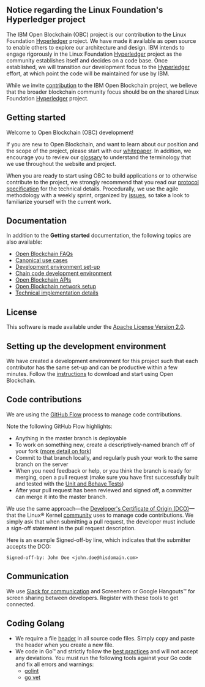 ## Notice regarding the Linux Foundation's Hyperledger project

The IBM Open Blockchain (OBC) project is our contribution to the Linux Foundation [Hyperledger](https://www.hyperledger.org/) project. We have made it available as open source to enable others to explore our architecture and design. IBM intends to engage rigorously in the Linux Foundation [Hyperledger](https://www.hyperledger.org/) project as the community establishes itself and decides on a code base. Once established, we will transition our development focus to the [Hyperledger](https://www.hyperledger.org/) effort, at which point the code will be maintained for use by IBM.

While we invite [contribution](#contrib) to the IBM Open Blockchain project, we believe that the broader blockchain community focus should be on the shared Linux Foundation [Hyperledger](https://www.hyperledger.org/) project.

## Getting started
Welcome to Open Blockchain (OBC) development!

If you are new to Open Blockchain, and want to learn about our position and the scope of the project, please start with our [whitepaper](whitepaper.md). In addition, we encourage you to review our [glossary](glossary.md) to understand the terminology that we use throughout the website and project.

When you are ready to start using OBC to build applications or to otherwise contribute to the project, we strongly recommend that you read our [protocol specification](protocol-spec.md) for the technical details. Procedurally, we use the agile methodology with a weekly sprint, organized by [issues](https://github.com/openblockchain/obc-peer/issues), so take a look to familiarize yourself with the current work.

## Documentation
In addition to the <b>Getting started</b> documentation, the following topics are also available:
- [Open Blockchain FAQs](https://github.com/openblockchain/obc-docs/tree/master/FAQ)
- [Canonical use cases](https://github.com/openblockchain/obc-docs/blob/master/biz/usecases.md)
- [Development environment set-up](https://github.com/openblockchain/obc-docs/blob/master/dev-setup/devenv.md)
- [Chain code development environment](https://github.com/openblockchain/obc-docs/blob/master/api/SandboxSetup.md)
- [Open Blockchain APIs](https://github.com/openblockchain/obc-docs/blob/master/api/Openchain%20API.md)
- [Open Blockchain network setup](https://github.com/openblockchain/obc-docs/blob/master/dev-setup/devnet-setup.md)
- [Technical implementation details](https://github.com/openblockchain/obc-docs/tree/master/tech)

## License
This software is made available under the [Apache License Version 2.0](LICENSE).

## Setting up the development environment
We have created a development environment for this project such that each contributor has the same set-up and can be productive within a few minutes. Follow the [instructions](dev-setup/devenv.md) to download and start using Open Blockchain.

## Code contributions <a name="contrib"></a>
We are using the [GitHub Flow](https://guides.github.com/introduction/flow/) process to manage code contributions.

Note the following GitHub Flow highlights:

- Anything in the master branch is deployable
- To work on something new, create a descriptively-named branch off of your fork ([more detail on fork](https://help.github.com/articles/syncing-a-fork/))
- Commit to that branch locally, and regularly push your work to the same branch on the server
- When you need feedback or help, or you think the branch is ready for merging,
open a pull request (make sure you have first successfully built and tested with the [Unit and Behave Tests](https://github.com/openblockchain/obc-peer))
- After your pull request has been reviewed and signed off, a committer can merge it into the master branch.

We use the same approach&mdash;the [Developer's Certificate of Origin (DCO)](https://github.com/openblockchain/obc-docs/blob/master/biz/DCO1.1.txt)&mdash;that the Linux&reg; Kernel [community](http://elinux.org/Developer_Certificate_Of_Origin) uses to manage code contributions.
We simply ask that when submitting a pull request, the developer must include a sign-off statement in the pull request description.

Here is an example Signed-off-by line, which indicates that the submitter accepts the DCO:

```
Signed-off-by: John Doe <john.doe@hisdomain.com>
```

## Communication
We use [Slack for communication](https://openchain.slack.com) and
Screenhero or Google Hangouts&trade; for screen sharing between developers. Register with these tools to get connected.

## Coding Golang
- We require a file [header](https://github.com/openblockchain/obc-docs/blob/master/dev-setup/headers.txt) in all source code files. Simply copy and paste the header when you create a new file.
- We code in Go&trade; and strictly follow the [best practices](http://golang.org/doc/effective_go.html)
and will not accept any deviations. You must run the following tools against your Go code and fix all errors and warnings:
	- [golint](https://github.com/golang/lint)
	- [go vet](https://golang.org/cmd/vet/)
